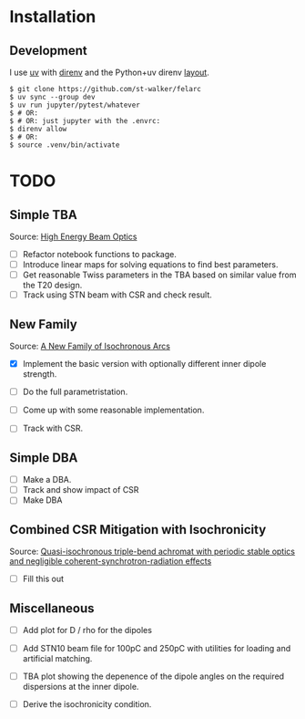# Installation

## Development

I use [uv](https://docs.astral.sh/uv/) with
[direnv](https://direnv.net) and the Python+uv direnv
[layout](https://github.com/direnv/direnv/wiki/Python#uv).

```console
$ git clone https://github.com/st-walker/felarc
$ uv sync --group dev
$ uv run jupyter/pytest/whatever
$ # OR:
$ # OR: just jupyter with the .envrc:
$ direnv allow
$ # OR:
$ source .venv/bin/activate
```

# TODO

## Simple TBA

Source: [High Energy Beam Optics](https://bib-pubdb1.desy.de/record/352895)

  * [ ] Refactor notebook functions to package.
  * [ ] Introduce linear maps for solving equations to find best parameters.
  * [ ] Get reasonable Twiss parameters in the TBA based on similar value from the T20 design.
  * [ ] Track using STN beam with CSR and check result.

## New Family

Source: [A New Family of Isochronous Arcs](https://accelconf.web.cern.ch/p95/ARTICLES/RPC/RPC12.PDF)

  * [x] Implement the basic version with optionally different inner dipole strength.
  * [ ] Do the full parametristation.
  * [ ] Come up with some reasonable implementation.
  * [ ] Track with CSR.


## Simple DBA

  * [ ] Make a DBA.
  * [ ] Track and show impact of CSR
  * [ ] Make DBA

## Combined CSR Mitigation with Isochronicity

Source: [Quasi-isochronous triple-bend achromat with periodic stable optics and negligible coherent-synchrotron-radiation effects](https://journals.aps.org/prab/pdf/10.1103/PhysRevAccelBeams.24.060701)

  * [ ] Fill this out


## Miscellaneous

   * [ ] Add plot for D / rho for the dipoles
   * [ ] Add STN10 beam file for 100pC and 250pC with utilities for loading and artificial matching.
   * [ ] TBA plot showing the depenence of the dipole angles on the required dispersions at the inner dipole.
   * [ ] Derive the isochronicity condition.

